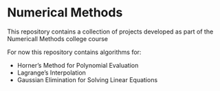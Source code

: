 # Numerical Methods
This repository contains a collection of projects developed as part of the Numericall Methods college course

For now this repository contains algorithms for:
* Horner’s Method for Polynomial Evaluation
* Lagrange’s Interpolation
* Gaussian Elimination for Solving Linear Equations
